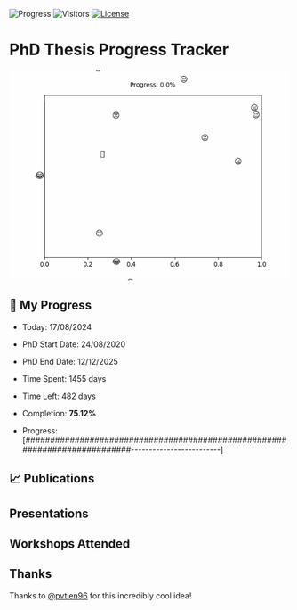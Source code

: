 ![Progress](https://img.shields.io/badge/Progress-75.12%25-84ca66?style=flat-square)
![Visitors](https://api.visitorbadge.io/api/combined?path=https%3A%2F%2Fgithub.com%2Fpvtien96%2FPhD_Thesis_Tracker&label=Views&labelColor=%2337d67a&countColor=%23ff8a65&style=flat-square)
[![License](https://img.shields.io/badge/License-Apache_2.0-blue.svg)](https://opensource.org/licenses/Apache-2.0)

# PhD Thesis Progress Tracker

<td style="width: 10%; padding: 10px; border: none;">
      <img src="progress.gif" alt="Progress" style="height: 10%">
</td>

## :calendar: My Progress

- Today: 17/08/2024
- PhD Start Date: 24/08/2020
- PhD End Date: 12/12/2025

- Time Spent: 1455 days
- Time Left: 482 days
- Completion: <b>75.12%</b>
- Progress: [###########################################################################-------------------------]

## 📈 Publications

## Presentations

## Workshops Attended

## Thanks

Thanks to [@pvtien96](https://github.com/pvtien96) for this incredibly cool idea!
